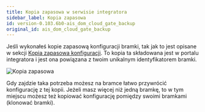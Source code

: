 ```yaml
---
title: Kopia zapasowa w serwisie integratora
sidebar_label: Kopia zapasowa
id: version-0.103.6b0-ais_dom_cloud_gate_backup
original_id: ais_dom_cloud_gate_backup
---
```


Jeśli wykonałeś kopie zapasową konfiguracji bramki, tak jak to jest opisane w sekcji [Kopia zapasowa konfiguracji](/AIS-docs/docs/en/ais_bramka_configuration_software.html#kopia-zapasowa-konfiguracji). To kopia ta składowana jest w portalu integratora i jest ona powiązana z twoim unikalnym identyfikatorem bramki.


![Kopia zapasowa](/AIS-docs/img/en/bramka/dom_cloud_gate_backup.png)

Gdy zajdzie taka potrzeba możesz na bramce łatwo przywrócić konfigurację z tej kopii. Jeżeli masz więcej niż jedną bramkę, to w tym miejscu możesz też kopiować konfigurację pomiędzy swoimi bramkami (klonować bramki).

